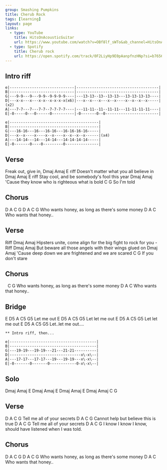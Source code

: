 ```yaml
---
group: Smashing Pumpkins
title: Cherub Rock
tags: [learning]
layout: page
links: 
  - type: YouTube
    title: HitsOnAcousticGuitar
    url: https://www.youtube.com/watch?v=OBf8lf_sWTo&ab_channel=HitsOnAcousticGuitar
  - type: Spotify 
    title: Cherub rock
    url: https://open.spotify.com/track/0F2LiyHp9E0pAanpfnzHNp?si=b76564d83cd14f6d
---
```


## Intro riff

```chordpro
e|-----------------------------|-------------------------------------|
B|-----------------------------|-------------------------------------|
G|---9-9---9---9-9--9-9-9-9----|---13-13--13--13-13---13-13-13-13----|
D|---x-x---x---x-x--x-x-x-x(x6)|---x--x---x---x--x----x--x--x--x-----|(x2)
A|---7-7---7---7-7--7-7-7-7----|---11-11--11--11-11---11-11-11-11----|
E|-0-----0---0------0----------|-0-------0--0------------------------|
 
e|----------------------------------------|
B|----------------------------------------|
G|---16-16---16---16-16---16-16-16-16-----|
D|---x--x----x----x--x----x--x--x--x------|(x4)
A|---14-14---14---14-14---14-14-14-14-----|
E|-0-------0----0---------0---------------|

```

## Verse

Freak out, give in,
        Dmaj            Amaj           E riff
Doesn't matter what you all believe in
               Dmaj          Amaj       E riff
Stay cool, and be somebody's fool this year
                        Dmaj              Amaj
'Cause they know who is righteous what is bold
C        G
  So I'm told

## Chorus

D   A     C  G      D    A
      C  G
Who wants honey, as long as there's some money
D   A          C
Who wants that honey..

## Verse

Riff                    Dmaj              Amaj
Hipsters unite, come align for the big fight to rock for you -
Riff                  Dmaj              Amaj
But beware all those angels with their wings glued on
                        Dmaj                  Amaj
'Cause deep down we are frightened and we are scared
C              G
  If you don't stare

## Chorus

&nbsp;     C  G
Who wants honey, as long as there's some money
D   A          C
Who wants that honey..

## Bridge

E  D5     A   C5  G5
   Let me out
E    D5     A   C5  G5
Let  let me out
E    D5     A   C5  G5
Let  let me out
E    D5     A   C5  G5
Let..let me out....

```chordpro
** Intro riff, then...

e|---------------------------------------|
B|---------------------------------------|
G|---19-19---19-19---21---21-21----------|
D|--------------------------------x\-x\--|
A|---17-17---17-17---19---19-19---x\-x\--|
E|-0-------0-------0------------0-x\-x\--|
```

## Solo

Dmaj   Amaj   E
Dmaj   Amaj   E
Dmaj   Amaj   E
Dmaj   Amaj   C   G

## Verse

D         A           C  G
  Tell me all of your secrets
D        A          C     G
  Cannot help but believe this is true
D         A           C  G
  Tell me all of your secrets
  D             A                 C                   G
I know I know I know, should have listened when I was told.

## Chorus

D   A     C  G      D    A
      C  G
Who wants honey, as long as there's some money
D   A          C
Who wants that honey..
